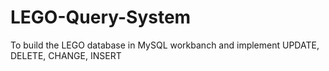 # LEGO-Query-System
To build the LEGO database in MySQL workbanch and implement UPDATE, DELETE, CHANGE, INSERT 
